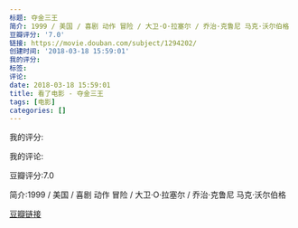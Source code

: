 ```yaml
---
标题: 夺金三王
简介: 1999 / 美国 / 喜剧 动作 冒险 / 大卫·O·拉塞尔 / 乔治·克鲁尼 马克·沃尔伯格
豆瓣评分: '7.0'
链接: https://movie.douban.com/subject/1294202/
创建时间: '2018-03-18 15:59:01'
我的评分:
标签:
评论:
date: 2018-03-18 15:59:01
title: 看了电影 - 夺金三王
tags: [电影]
categories: []
---
```


我的评分:

我的评论:

豆瓣评分:7.0

简介:1999 / 美国 / 喜剧 动作 冒险 / 大卫·O·拉塞尔 / 乔治·克鲁尼 马克·沃尔伯格

[豆瓣链接](https://movie.douban.com/subject/1294202/)

